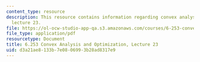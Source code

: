 ```yaml
---
content_type: resource
description: This resource contains information regarding convex analysis and optimization,
  lecture 23.
file: https://ol-ocw-studio-app-qa.s3.amazonaws.com/courses/6-253-convex-analysis-and-optimization-spring-2012/d3a21ae8133b7e0806993b28ad8317e9_MIT6_253S12_lec23.pdf
file_type: application/pdf
resourcetype: Document
title: 6.253 Convex Analysis and Optimization, Lecture 23
uid: d3a21ae8-133b-7e08-0699-3b28ad8317e9
---
```

